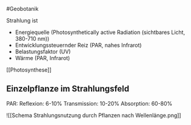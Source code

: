 #Geobotanik 

Strahlung ist 
- Energiequelle (Photosynthetically active Radiation (sichtbares Licht, 380-710 nm))
- Entwicklungssteuernder Reiz (PAR, nahes Infrarot)
- Belastungsfaktor (UV)
- Wärme (PAR, Infrarot)

[[Photosynthese]]

## Einzelpflanze im Strahlungsfeld

PAR:
Reflexion: 6-10%
Transmission: 10-20%
Absorption: 60-80%

![[Schema Strahlungsnutzung durch Pflanzen nach Wellenlänge.png]]